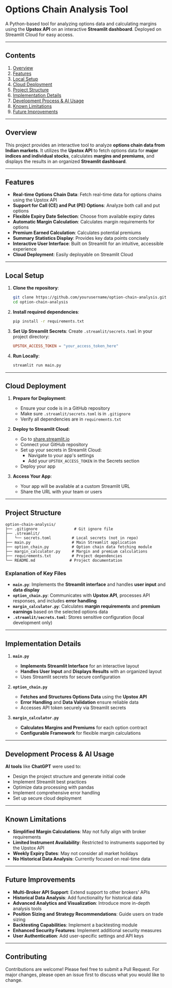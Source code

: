 # **Options Chain Analysis Tool**

A Python-based tool for analyzing options data and calculating margins using the **Upstox API** on an interactive **Streamlit dashboard**. Deployed on Streamlit Cloud for easy access.

---

## **Contents**
1. [Overview](#overview)
2. [Features](#features)
3. [Local Setup](#local-setup)
4. [Cloud Deployment](#cloud-deployment)
5. [Project Structure](#project-structure)
6. [Implementation Details](#implementation-details)
7. [Development Process & AI Usage](#development-process--ai-usage)
8. [Known Limitations](#known-limitations)
9. [Future Improvements](#future-improvements)

---

## **Overview**

This project provides an interactive tool to analyze **options chain data from Indian markets**. It utilizes the **Upstox API** to fetch options data for **major indices and individual stocks**, calculates **margins and premiums**, and displays the results in an organized **Streamlit dashboard**.

---

## **Features**

- **Real-time Options Chain Data**: Fetch real-time data for options chains using the Upstox API
- **Support for Call (CE) and Put (PE) Options**: Analyze both call and put options
- **Flexible Expiry Date Selection**: Choose from available expiry dates
- **Automatic Margin Calculation**: Calculates margin requirements for options
- **Premium Earned Calculation**: Calculates potential premiums
- **Summary Statistics Display**: Provides key data points concisely
- **Interactive User Interface**: Built on Streamlit for an intuitive, accessible experience
- **Cloud Deployment**: Easily deployable on Streamlit Cloud

---

## **Local Setup**

1. **Clone the repository**:
    ```bash
    git clone https://github.com/yourusername/option-chain-analysis.git
    cd option-chain-analysis
    ```

2. **Install required dependencies**:
    ```bash
    pip install -r requirements.txt
    ```

3. **Set Up Streamlit Secrets**:
    Create `.streamlit/secrets.toml` in your project directory:
    ```toml
    UPSTOX_ACCESS_TOKEN = "your_access_token_here"
    ```

4. **Run Locally**:
    ```bash
    streamlit run main.py
    ```

---

## **Cloud Deployment**

1. **Prepare for Deployment**:
   - Ensure your code is in a GitHub repository
   - Make sure `.streamlit/secrets.toml` is in `.gitignore`
   - Verify all dependencies are in `requirements.txt`

2. **Deploy to Streamlit Cloud**:
   - Go to [share.streamlit.io](https://share.streamlit.io)
   - Connect your GitHub repository
   - Set up your secrets in Streamlit Cloud:
     - Navigate to your app's settings
     - Add your `UPSTOX_ACCESS_TOKEN` in the Secrets section
   - Deploy your app

3. **Access Your App**:
   - Your app will be available at a custom Streamlit URL
   - Share the URL with your team or users

---

## **Project Structure**
```plaintext
option-chain-analysis/
├── .gitignore                # Git ignore file
├── .streamlit/              
│   └── secrets.toml         # Local secrets (not in repo)
├── main.py                  # Main Streamlit application
├── option_chain.py          # Option chain data fetching module
├── margin_calculator.py     # Margin and premium calculations
├── requirements.txt         # Project dependencies
└── README.md               # Project documentation
```

### **Explanation of Key Files**

- **`main.py`**: Implements the **Streamlit interface** and handles **user input** and **data display**
- **`option_chain.py`**: Communicates with **Upstox API**, processes API responses, and includes **error handling**
- **`margin_calculator.py`**: Calculates **margin requirements** and **premium earnings** based on the selected options data
- **`.streamlit/secrets.toml`**: Stores sensitive configuration (local development only)

---

## **Implementation Details**

1. **`main.py`**
   - **Implements Streamlit Interface** for an interactive layout
   - **Handles User Input** and **Displays Results** with an organized layout
   - Uses Streamlit secrets for secure configuration

2. **`option_chain.py`**
   - **Fetches and Structures Options Data** using the **Upstox API**
   - **Error Handling** and **Data Validation** ensure reliable data
   - Accesses API token securely via Streamlit secrets

3. **`margin_calculator.py`**
   - **Calculates Margins and Premiums** for each option contract
   - **Configurable Framework** for flexible margin calculations

---

## **Development Process & AI Usage**

**AI tools** like **ChatGPT** were used to:
- Design the project structure and generate initial code
- Implement Streamlit best practices
- Optimize data processing with pandas
- Implement comprehensive error handling
- Set up secure cloud deployment

---

## **Known Limitations**

- **Simplified Margin Calculations**: May not fully align with broker requirements
- **Limited Instrument Availability**: Restricted to instruments supported by the Upstox API
- **Weekly Expiry Dates**: May not consider all market holidays
- **No Historical Data Analysis**: Currently focused on real-time data

---

## **Future Improvements**

- **Multi-Broker API Support**: Extend support to other brokers' APIs
- **Historical Data Analysis**: Add functionality for historical data
- **Advanced Analytics and Visualization**: Introduce more in-depth analysis tools
- **Position Sizing and Strategy Recommendations**: Guide users on trade sizing
- **Backtesting Capabilities**: Implement a backtesting module
- **Enhanced Security Features**: Implement additional security measures
- **User Authentication**: Add user-specific settings and API keys

---

## **Contributing**

Contributions are welcome! Please feel free to submit a Pull Request. For major changes, please open an issue first to discuss what you would like to change.

